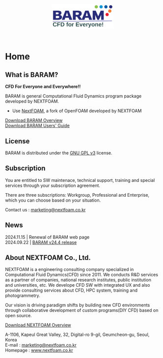 <img src="https://github.com/nextfoam/baram-pages/raw/main/screenshots/baram-1.png" width="40%" style="display: block; margin: auto"><br><br>

# Home

## What is BARAM?

**CFD For Everyone and Everywhere!!**

BARAM is general Computational Fluid Dynamics program package developed by NEXTFOAM.

+ Use [NextFOAM](https://github.com/nextfoam/nextfoam-cfd), a fork of OpenFOAM developed by NEXTFOAM

[Download BARAM Overview](https://drive.google.com/file/d/13a4n660HrMC53yf_Zskcl0x060vcHiEj/view?usp=sharing)</br>
[Download BARAM Users' Guide](https://drive.google.com/file/d/1TRgjzQMoEwP1jkjObAp2aqrY394HPbh3/view?usp=sharing)

## License

BARAM is distributed under the [GNU GPL v3](https://www.gnu.org/licenses/quick-guide-gplv3.html) license.

## Subscription

You are entitled to SW maintenace, technical support, training and special services through your subscription agreement.

There are three subscriptions: Workgroup, Professional and Enterprise, which you can choose based on your situation.

Contact us : marketing@nextfoam.co.kr

## News

2024.11.15 | Renewal of BARAM web page</br>
2024.09.22 | [BARAM v24.4 release](https://blog.nextfoam.co.kr/2024/10/29/baram-release-v24-4/)

## About NEXTFOAM Co., Ltd.

NEXTFOAM is a engineering consulting company specialized in Computational Fluid Dynamics(CFD) since 2011.
We conducts R&D services as a partner of companies, national research institutes, public institution and universities, etc. We develope CFD SW with integrated UX and also provide consulting services about CFD, HPC system, training and photogrammetry.

Our vision is driving paradigm shifts by building new CFD environments through collaborative development of custom programs(DIY CFD) based on open source.

[Download NEXTFOAM Overview](https://drive.google.com/file/d/15MRC34cBABjzjGQkVb7dcPbU2mrpJufa/view?usp=sharing)

A-1106, Kapeul Great Valley, 32, Digital-ro 9-gil, Geumcheon-gu, Seoul, Korea</br>
E-mail : marketing@nextfoam.co.kr</br>
Homepage : www.nextfoam.co.kr
